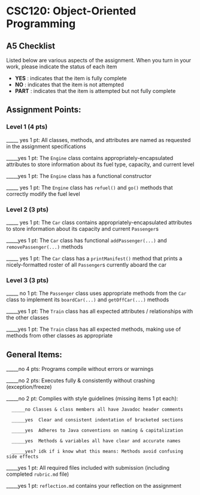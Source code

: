 # CSC120: Object-Oriented Programming
## A5 Checklist

Listed below are various aspects of the assignment.  When you turn in your work, please indicate the status of each item

- **YES** : indicates that the item is fully complete
- **NO** : indicates that the item is not attempted
- **PART** : indicates that the item is attempted but not fully complete


## Assignment Points:

### Level 1 (4 pts)

_____ yes 1 pt: All classes, methods, and attributes are named as requested in the assignment specifications

_____yes  1 pt: The `Engine` class contains appropriately-encapsulated attributes to store information about its fuel type, capacity, and current level

_____yes  1 pt: The `Engine` class has a functional constructor

_____ yes 1 pt: The `Engine` class has `refuel()` and `go()` methods that correctly modify the fuel level

### Level 2 (3 pts)

_____ yes 1 pt: The `Car` class contains appropriately-encapsulated attributes to store information about its capacity and current `Passenger`s

_____yes  1 pt: The `Car` class has functional `addPassenger(...)` and `removePassenger(...)` methods

_____ yes 1 pt: The `Car` class has a `printManifest()` method that prints a nicely-formatted roster of all `Passenger`s currently aboard the car

### Level 3 (3 pts)

_____ no 1 pt: The `Passenger` class uses appropriate methods from the `Car` class to implement its `boardCar(...)` and `getOffCar(...)` methods

_____yes 1 pt: The `Train` class has all expected attributes / relationships with the other classes

_____yes  1 pt: The `Train` class has all expected methods, making use of methods from other classes as appropriate



## General Items:

_____no 4 pts: Programs compile without errors or warnings

_____no 2 pts: Executes fully & consistently without crashing (exception/freeze)

_____no 2 pt: Complies with style guidelines (missing items 1 pt each):

      _____no Classes & class members all have Javadoc header comments

      _____yes  Clear and consistent indentation of bracketed sections

      _____yes  Adheres to Java conventions on naming & capitalization

      _____yes  Methods & variables all have clear and accurate names

      _____yes? idk if i know what this means: Methods avoid confusing side effects

_____yes 1 pt: All required files included with submission (including completed `rubric.md` file)

_____yes 1 pt: `reflection.md` contains your reflection on the assignment
